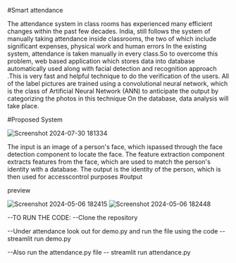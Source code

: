 #Smart attendance

The attendance system in class rooms has experienced many efficient changes within the past few decades. India, still follows the system of manually taking attendance inside classrooms, the two of which include significant expenses, physical work and human errors In the existing system, attendance is taken manually in every class.So to overcome this problem, web based application which stores data into database automatically used along with facial detection and recognition approach .This is very fast and helpful technique to do the verification of the users. All of the label pictures are trained using a convolutional neural network, which is the class of Artificial Neural Network (ANN) to anticipate the output by categorizing the photos in this technique On the database, data analysis will take place.

#Proposed System

![Screenshot 2024-07-30 181334](https://github.com/user-attachments/assets/8c1a6026-7b9a-4d3f-abd5-a213124c0f66)

The input is an image of a person's face, which ispassed through the face detection component to locate the face. The feature extraction component extracts features from the face, which are used to match the person's identity with a database. The output is the identity of the person, which is then used for accesscontrol purposes
#output

preview

![Screenshot 2024-05-06 182415](https://github.com/user-attachments/assets/2d295196-7728-4ca5-9cab-31c75f5968b5)
![Screenshot 2024-05-06 182448](https://github.com/user-attachments/assets/0baf21e7-eb44-4b3c-a932-e73f2893aef4)

--TO RUN THE CODE:
--Clone the repository


--Under attendance look out for demo.py and run the file using the code -- streamlit run demo.py


--Also run the attendance.py file -- streamlit run attendance.py
